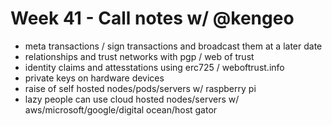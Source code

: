 # Week 41 - Call notes w/ @kengeo

- meta transactions / sign transactions and broadcast them at a later date 
- relationships and trust networks with pgp / web of trust
- identity claims and attesstations using erc725 / weboftrust.info
- private keys on hardware devices
- raise of self hosted nodes/pods/servers w/ raspberry pi
- lazy people can use cloud hosted nodes/servers w/ aws/microsoft/google/digital ocean/host gator